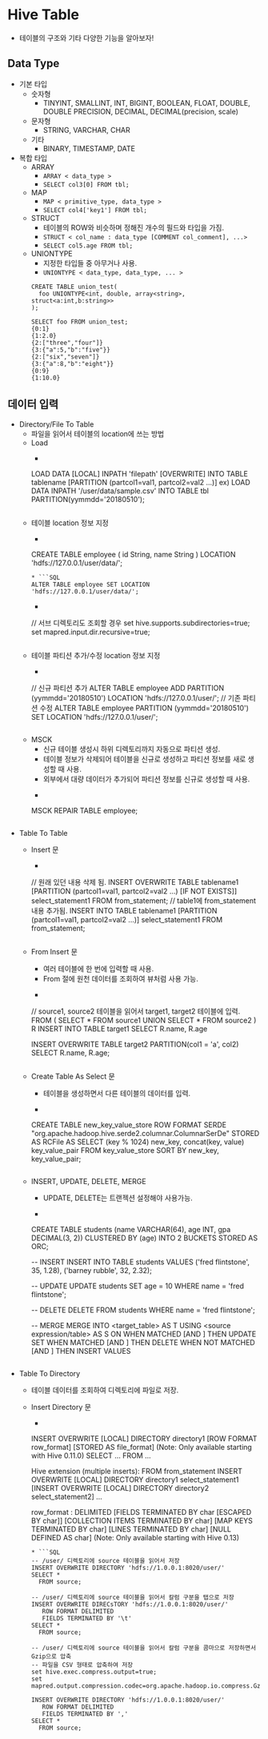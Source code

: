 # Hive Table
* 테이블의 구조와 기타 다양한 기능을 알아보자!

## Data Type
* 기본 타입
    * 숫자형
        * TINYINT, SMALLINT, INT, BIGINT, BOOLEAN, FLOAT, DOUBLE, DOUBLE PRECISION, DECIMAL, DECIMAL(precision, scale)
    * 문자형
        * STRING, VARCHAR, CHAR
    * 기타
        * BINARY, TIMESTAMP, DATE
* 복합 타입
    * ARRAY
        * `ARRAY < data_type >`
        * `SELECT col3[0] FROM tbl;`
    * MAP
        * `MAP < primitive_type, data_type >`
        * `SELECT col4['key1'] FROM tbl;`
    * STRUCT
        * 테이블의 ROW와 비슷하며 정해진 개수의 필드와 타입을 가짐.
        * `STRUCT < col_name : data_type [COMMENT col_comment], ...>`
        * `SELECT col5.age FROM tbl;`
    * UNIONTYPE
        * 지정한 타입들 중 아무거나 사용.
        * `UNIONTYPE < data_type, data_type, ... > `
        ```
        CREATE TABLE union_test(
          foo UNIONTYPE<int, double, array<string>, struct<a:int,b:string>>
        );

        SELECT foo FROM union_test;
        {0:1}
        {1:2.0}
        {2:["three","four"]}
        {3:{"a":5,"b":"five"}}
        {2:["six","seven"]}
        {3:{"a":8,"b":"eight"}}
        {0:9}
        {1:10.0}
        ```

## 데이터 입력
* Directory/File To Table
    * 파일을 읽어서 테이블의 location에 쓰는 방법
    * Load
        * ```SQL
        LOAD DATA [LOCAL] INPATH 'filepath' [OVERWRITE] INTO TABLE tablename [PARTITION (partcol1=val1, partcol2=val2 ...)]
        ex) LOAD DATA INPATH '/user/data/sample.csv' INTO TABLE tbl PARTITION(yymmdd='20180510');
        ```
    * 테이블 location 정보 지정
        * ```SQL
        CREATE TABLE employee (
          id         String,
          name       String 
        ) LOCATION 'hdfs://127.0.0.1/user/data/';
        ```
        * ```SQL
        ALTER TABLE employee SET LOCATION 'hdfs://127.0.0.1/user/data/';
        ```
        * ```SQL
        // 서브 디렉토리도 조회할 경우
        set hive.supports.subdirectories=true;
        set mapred.input.dir.recursive=true;
        ```
    * 테이블 파티션 추가/수정 location 정보 지정
        * ```SQL
        // 신규 파티션 추가
        ALTER TABLE employee ADD PARTITION (yymmdd='20180510') LOCATION 'hdfs://127.0.0.1/user/';
        // 기존 파티션 수정
        ALTER TABLE employee PARTITION (yymmdd='20180510') SET LOCATION 'hdfs://127.0.0.1/user/';
        ```
    * MSCK
        * 신규 테이블 생성시 하위 디렉토리까지 자동으로 파티션 생성.
        * 테이블 정보가 삭제되어 테이블을 신규로 생성하고 파티션 정보를 새로 생성할 때 사용.
        * 외부에서 대량 데이터가 추가되어 파티션 정보를 신규로 생성할 때 사용.
        * ```SQL
        MSCK REPAIR TABLE employee;
        ```
* Table To Table
    * Insert 문
        * ```SQL
        // 원래 있던 내용 삭제 됨.
        INSERT OVERWRITE TABLE tablename1 [PARTITION (partcol1=val1, partcol2=val2 ...) [IF NOT EXISTS]] select_statement1 FROM from_statement;
        // table1에 from_statement 내용 추가됨.
        INSERT INTO TABLE tablename1 [PARTITION (partcol1=val1, partcol2=val2 ...)] select_statement1 FROM from_statement;
        ```
    * From Insert 문
        * 여러 테이블에 한 번에 입력할 때 사용.
        * From 절에 원천 데이터를 조회하여 뷰처럼 사용 가능.
        * ```SQL
        // source1, source2 테이블을 읽어서 target1, target2 테이블에 입력.
        FROM (
          SELECT *
            FROM source1
          UNION
          SELECT *
            FROM source2
        ) R
        INSERT INTO TABLE target1
        SELECT R.name,
               R.age

        INSERT OVERWRITE TABLE target2 PARTITION(col1 = 'a', col2)
        SELECT R.name,
               R.age;
        ```
    * Create Table As Select 문
        * 테이블을 생성하면서 다른 테이블의 데이터를 입력.
        * ```SQL
        CREATE TABLE new_key_value_store
           ROW FORMAT SERDE "org.apache.hadoop.hive.serde2.columnar.ColumnarSerDe"
           STORED AS RCFile
           AS
        SELECT (key % 1024) new_key, concat(key, value) key_value_pair
          FROM key_value_store
          SORT BY new_key, key_value_pair;
        ```
    * INSERT, UPDATE, DELETE, MERGE
        * UPDATE, DELETE는 트랜젝션 설정해야 사용가능.
        * ```SQL
        CREATE TABLE students (name VARCHAR(64), age INT, gpa DECIMAL(3, 2))
          CLUSTERED BY (age) INTO 2 BUCKETS STORED AS ORC;
        
        -- INSERT 
        INSERT INTO TABLE students
          VALUES ('fred flintstone', 35, 1.28), ('barney rubble', 32, 2.32);
        
        -- UPDATE
        UPDATE students SET age = 10 WHERE name = 'fred flintstone';
        
        -- DELETE
        DELETE FROM students WHERE name = 'fred flintstone'; 
        
        -- MERGE
        MERGE INTO <target_table> AS T USING <source expression/table> AS S
        ON <boolean expression1>
            WHEN MATCHED [AND <boolean expression2>] THEN UPDATE SET <set clause list>
            WHEN MATCHED [AND <boolean expression3>] THEN DELETE
            WHEN NOT MATCHED [AND <boolean expression4>] THEN INSERT VALUES<value list> 
        ```

* Table To Directory
    * 테이블 데이터를 조회하여 디렉토리에 파일로 저장.
    * Insert Directory 문
        * ```SQL
        INSERT OVERWRITE [LOCAL] DIRECTORY directory1
          [ROW FORMAT row_format] [STORED AS file_format] (Note: Only available starting with Hive 0.11.0)
          SELECT ... FROM ...

        Hive extension (multiple inserts):
        FROM from_statement
        INSERT OVERWRITE [LOCAL] DIRECTORY directory1 select_statement1
        [INSERT OVERWRITE [LOCAL] DIRECTORY directory2 select_statement2] ...

        row_format
          : DELIMITED [FIELDS TERMINATED BY char [ESCAPED BY char]] [COLLECTION ITEMS TERMINATED BY char]
                [MAP KEYS TERMINATED BY char] [LINES TERMINATED BY char]
                [NULL DEFINED AS char] (Note: Only available starting with Hive 0.13)
        ```
        * ```SQL
        -- /user/ 디렉토리에 source 테이블을 읽어서 저장 
        INSERT OVERWRITE DIRECTORY 'hdfs://1.0.0.1:8020/user/'
        SELECT *
          FROM source;

        -- /user/ 디렉토리에 source 테이블을 읽어서 칼럼 구분을 탭으로 저장 
        INSERT OVERWRITE DIRECsTORY 'hdfs://1.0.0.1:8020/user/'
           ROW FORMAT DELIMITED
           FIELDS TERMINATED BY '\t'
        SELECT *
          FROM source;

        -- /user/ 디렉토리에 source 테이블을 읽어서 칼럼 구분을 콤마으로 저장하면서 Gzip으로 압축 
        -- 파일을 CSV 형태로 압축하여 저장 
        set hive.exec.compress.output=true;
        set mapred.output.compression.codec=org.apache.hadoop.io.compress.GzipCodec;

        INSERT OVERWRITE DIRECTORY 'hdfs://1.0.0.1:8020/user/'
           ROW FORMAT DELIMITED
           FIELDS TERMINATED BY ','
        SELECT *
          FROM source;
        ```